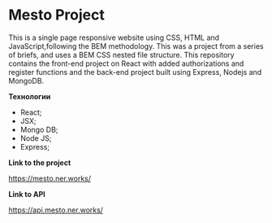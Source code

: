 # Mesto Project #

This is a single page responsive website using CSS, HTML and JavaScript,following the BEM methodology. This was a project from a series of briefs, and uses a BEM CSS nested file structure. This repository contains the front-end project on React with added authorizations and register functions and the back-end project built using Express, Nodejs and MongoDB.

**Технологии**

* React;
* JSX;
* Mongo DB;
* Node JS;
* Express;

**Link to the project**

https://mesto.ner.works/

**Link to API**

https://api.mesto.ner.works/
